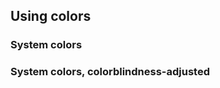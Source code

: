 ## Using colors

### System colors

<f-colors r="65" :colors="colors()" />

### System colors, colorblindness-adjusted

<f-colors r="65" :colors="colors().map(c => colorblind(color(c)))" />

